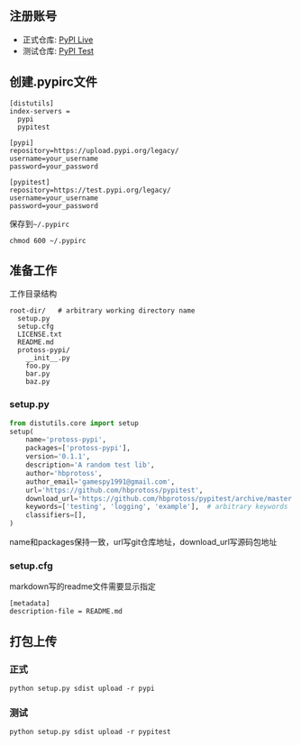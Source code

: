 <!-- 
.. title: 上传python包到pypi
.. slug: shang-chuan-pythonbao-dao-pypi
.. date: 2017-09-30 15:51:05 UTC+08:00
.. tags: Python, PyPi
.. category: 
.. link: 
.. description: 
.. type: text
-->

## 注册账号

* 正式仓库: [PyPI Live](https://pypi.python.org/pypi?%3Aaction=register_form)
* 测试仓库: [PyPI Test](https://testpypi.python.org/pypi?%3Aaction=register_form)


## 创建.pypirc文件

```
[distutils]
index-servers =
  pypi
  pypitest

[pypi]
repository=https://upload.pypi.org/legacy/
username=your_username
password=your_password

[pypitest]
repository=https://test.pypi.org/legacy/
username=your_username
password=your_password
```

保存到`~/.pypirc`

```
chmod 600 ~/.pypirc
```

## 准备工作

工作目录结构

```
root-dir/   # arbitrary working directory name
  setup.py
  setup.cfg
  LICENSE.txt
  README.md
  protoss-pypi/
    __init__.py
    foo.py
    bar.py
    baz.py
```

### setup.py

```py
from distutils.core import setup
setup(
    name='protoss-pypi',
    packages=['protoss-pypi'],
    version='0.1.1',
    description='A random test lib',
    author='hbprotoss',
    author_email='gamespy1991@gmail.com',
    url='https://github.com/hbprotoss/pypitest',
    download_url='https://github.com/hbprotoss/pypitest/archive/master.zip',
    keywords=['testing', 'logging', 'example'],  # arbitrary keywords
    classifiers=[],
)

```

name和packages保持一致，url写git仓库地址，download_url写源码包地址

### setup.cfg

markdown写的readme文件需要显示指定

```
[metadata]
description-file = README.md
```

## 打包上传

### 正式

```shell
python setup.py sdist upload -r pypi
```

### 测试

```shell
python setup.py sdist upload -r pypitest
```